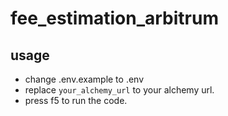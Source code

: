 # fee_estimation_arbitrum
## usage
- change .env.example to .env
- replace `your_alchemy_url` to your alchemy url.
- press f5 to run the code.
